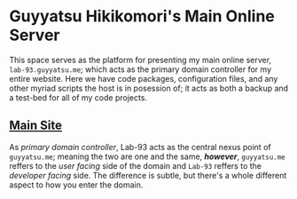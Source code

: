 # Guyyatsu Hikikomori's Main Online Server
This space serves as the platform for presenting my main online server, `lab-93.guyyatsu.me`; which acts as the primary domain controller for my entire website.  Here we have code packages, configuration files, and any other myriad scripts the host is in posession of; it acts as both a backup and a test-bed for all of my code projects.

## [Main Site](https://guyyatsu.me)
As *primary domain controller*, Lab-93 acts as the central nexus point of `guyyatsu.me`; meaning the two are one and the same, _**however**_, `guyyatsu.me` reffers to the _user facing_ side of the domain and `Lab-93` reffers to the _developer facing_ side.  The difference is subtle, but there's a whole different aspect to how you enter the domain.
